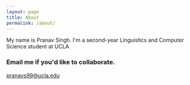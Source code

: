 ```yaml
---
layout: page
title: About
permalink: /about/
---
```


My name is Pranav Singh. I'm a second-year Linguistics and Computer Science student at UCLA

### Email me if you'd like to collaborate.

[pranavs99@ucla.edu](mailto:pranavs99@ucla.edu)
